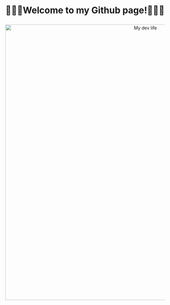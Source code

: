 

# <p align="center">:confetti_ball::lotus_position_man:Welcome to my Github page!:lotus_position_man::confetti_ball:
  </p>

<p align="center">
  <img src="img/cat.gif" alt="My dev life" width="870px"/>
</p>
